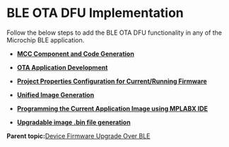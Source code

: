 # BLE OTA DFU Implementation

Follow the below steps to add the BLE OTA DFU functionality in any of the Microchip BLE application.

-   **[MCC Component and Code Generation](https://onlinedocs.microchip.com/pr/GUID-A5330D3A-9F51-4A26-B71D-8503A493DF9C-en-US-1/index.html?GUID-2624FC46-FF08-4D14-9FA0-25B260F81754)**  

-   **[OTA Application Development](https://onlinedocs.microchip.com/pr/GUID-A5330D3A-9F51-4A26-B71D-8503A493DF9C-en-US-1/index.html?GUID-84A8D478-B715-4D83-8D8F-49E3F5AFE32C)**  

-   **[Project Properties Configuration for Current/Running Firmware](https://onlinedocs.microchip.com/pr/GUID-A5330D3A-9F51-4A26-B71D-8503A493DF9C-en-US-1/index.html?GUID-70714605-ACB2-451F-87F0-66F97057949F)**  

-   **[Unified Image Generation](https://onlinedocs.microchip.com/pr/GUID-A5330D3A-9F51-4A26-B71D-8503A493DF9C-en-US-1/index.html?GUID-D392EA5B-9A98-4F73-8F52-BD4C9445CD4F)**  

-   **[Programming the Current Application Image using MPLABX IDE](https://onlinedocs.microchip.com/pr/GUID-A5330D3A-9F51-4A26-B71D-8503A493DF9C-en-US-1/index.html?GUID-436FCDB1-1B96-4B4C-802C-0C61967DA657)**  

-   **[Upgradable image .bin file generation](https://onlinedocs.microchip.com/pr/GUID-A5330D3A-9F51-4A26-B71D-8503A493DF9C-en-US-1/index.html?GUID-6816EA2C-EDCC-48EC-9D99-BF8EAF56C5A1)**  


**Parent topic:**[Device Firmware Upgrade Over BLE](https://onlinedocs.microchip.com/pr/GUID-A5330D3A-9F51-4A26-B71D-8503A493DF9C-en-US-1/index.html?GUID-908446A4-F490-4063-9096-66C4831F9BE4)

